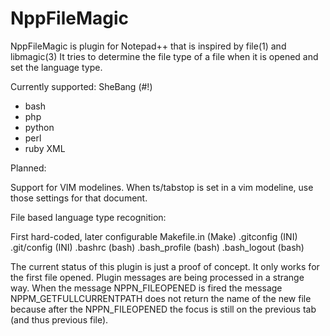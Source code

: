 NppFileMagic
============

NppFileMagic is plugin for Notepad++ that is inspired by file(1) and libmagic(3)
It tries to determine the file type of a file when it is opened and set the language type.

Currently supported:
SheBang (#!)
- bash
- php
- python
- perl
- ruby
XML

Planned:

Support for VIM modelines. When ts/tabstop is set in a vim modeline, use those settings for that document.


File based language type recognition:

First hard-coded, later configurable
Makefile.in			(Make)
.gitconfig			(INI)
.git/config			(INI)
.bashrc				(bash)
.bash_profile		(bash)
.bash_logout		(bash)


The current status of this plugin is just a proof of concept. It only works for the first file opened.
Plugin messages are being processed in a strange way. When the message NPPN_FILEOPENED is fired the message NPPM_GETFULLCURRENTPATH does not return the name of the new file because after the NPPN_FILEOPENED the focus is still on the previous tab (and thus previous file).
